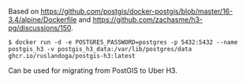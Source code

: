 Based on https://github.com/postgis/docker-postgis/blob/master/16-3.4/alpine/Dockerfile and https://github.com/zachasme/h3-pg/discussions/150.

```console
$ docker run -d -e POSTGRES_PASSWORD=postgres -p 5432:5432 --name postgis_h3 -v postgis_h3_data:/var/lib/postgres/data ghcr.io/ruslandoga/postgis-h3:latest
```

Can be used for migrating from PostGIS to Uber H3.
